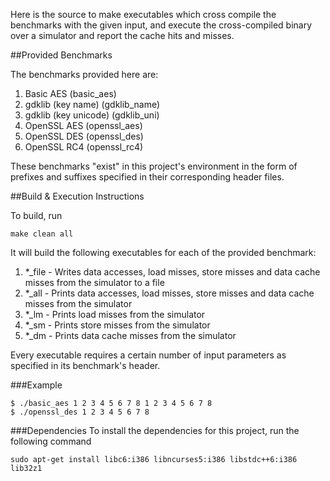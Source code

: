 Here is the source to make executables which cross compile the benchmarks with the given input, and execute the cross-compiled binary over a simulator and report the cache hits and misses.


##Provided Benchmarks

The benchmarks provided here are:
1. Basic AES (basic_aes)
2. gdklib (key name) (gdklib_name)
3. gdklib (key unicode) (gdklib_uni)
4. OpenSSL AES (openssl_aes)
5. OpenSSL DES (openssl_des)
6. OpenSSL RC4 (openssl_rc4)

These benchmarks "exist" in this project's environment in the form of prefixes and suffixes specified in their corresponding header files.


##Build & Execution Instructions

To build, run
```
make clean all
```

It will build the following executables for each of the provided benchmark:
1. *_file - Writes data accesses, load misses, store misses and data cache misses from the simulator to a file
2. *_all  - Prints data accesses, load misses, store misses and data cache misses from the simulator
3. *_lm   - Prints load misses from the simulator
4. *_sm   - Prints store misses from the simulator
5. *_dm   - Prints data cache misses from the simulator

Every executable requires a certain number of input parameters as specified in its benchmark's header.

###Example
```
$ ./basic_aes 1 2 3 4 5 6 7 8 1 2 3 4 5 6 7 8
$ ./openssl_des 1 2 3 4 5 6 7 8
```

###Dependencies
To install the dependencies for this project, run the following command
```
sudo apt-get install libc6:i386 libncurses5:i386 libstdc++6:i386 lib32z1
```